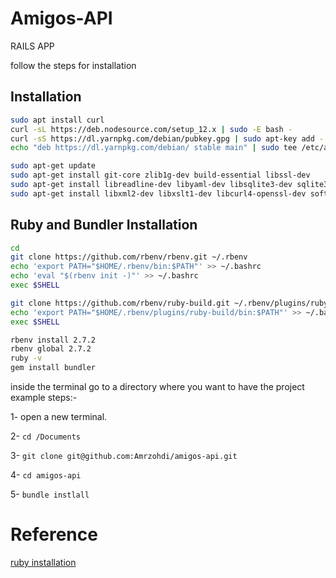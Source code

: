 # Amigos-API

RAILS APP

follow the steps for installation

## Installation
```bash
sudo apt install curl
curl -sL https://deb.nodesource.com/setup_12.x | sudo -E bash -
curl -sS https://dl.yarnpkg.com/debian/pubkey.gpg | sudo apt-key add -
echo "deb https://dl.yarnpkg.com/debian/ stable main" | sudo tee /etc/apt/sources.list.d/yarn.list

sudo apt-get update
sudo apt-get install git-core zlib1g-dev build-essential libssl-dev 
sudo apt-get install libreadline-dev libyaml-dev libsqlite3-dev sqlite3 
sudo apt-get install libxml2-dev libxslt1-dev libcurl4-openssl-dev software-properties-common libffi-dev nodejs yarn
```

## Ruby and Bundler Installation
```bash
cd
git clone https://github.com/rbenv/rbenv.git ~/.rbenv
echo 'export PATH="$HOME/.rbenv/bin:$PATH"' >> ~/.bashrc
echo 'eval "$(rbenv init -)"' >> ~/.bashrc
exec $SHELL

git clone https://github.com/rbenv/ruby-build.git ~/.rbenv/plugins/ruby-build
echo 'export PATH="$HOME/.rbenv/plugins/ruby-build/bin:$PATH"' >> ~/.bashrc
exec $SHELL

rbenv install 2.7.2
rbenv global 2.7.2
ruby -v
gem install bundler
```

inside the terminal go to a directory where you want to have the project
example steps:- 

  1- open a new terminal.

  2- ```cd /Documents ```
 
  3- ```git clone git@github.com:Amrzohdi/amigos-api.git ```

  4- ```cd amigos-api```
  
  5- ``` bundle instlall ``` 


# Reference

[ruby installation](https://gorails.com/setup/ubuntu/20.10)
